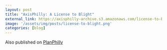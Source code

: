 ```yaml
---
layout: post
title: "AxisPhilly: A License to Blight"
external_link: https://axisphilly-archive.s3.amazonaws.com/license-to-blight/index.html
image: '/assets/img/posts/license-to-blight.png'
categories: [blog]
---
```


Also published on <a href="http://planphilly.com/articles/2013/03/09/part-one-lax-property-tax-enforcement-and-brazen-deadbeat-investors-have-depressed-philadelphia-s-property-tax-base-by-9-5-billion" target="_blank">PlanPhilly</a>